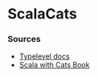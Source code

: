 # ScalaCats

### Sources

* [Typelevel docs](https://typelevel.org/cats/index.html)
* [Scala with Cats Book](https://underscore.io/books/scala-with-cats/)